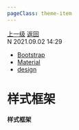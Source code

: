 ```yaml
---
pageClass: theme-item
---
```

<div class="extend-header">
    <div class="info">
        <div class="record">
            <a class="back" href="./">上一级</a>
            <a class="back" href="./">返回</a>
        </div>        
        <div class="mini">
            <span>N 2021.09.02 14:29</span>
        </div>
    </div>
    <div class="content"><div class="custom-block links">
<ul class="desc">
<li><a href="undefined">Bootstrap</a></li>
<li><a href="undefined">Material</a></li>
<li><a href="undefined">design</a></li>
</ul>
</div></div>
</div>
<div class="content-header">
<h1>样式框架</h1><strong>样式框架</strong>
</div>
<div class="static-content">


</div>